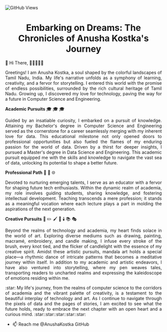![GitHub Views](https://komarev.com/ghpvc/?username=AnushaKostka)
<h1 align="center">Embarking on Dreams: The Chronicles of Anusha Kostka's Journey</h1>

👋 Hi There, :wave::sparkles::sparkles::sparkles::sparkles: <p align="justify">Greetings! I am Anusha Kostka, a soul shaped by the colorful landscapes of Tamil Nadu, India. My life's narrative unfolds as a symphony of learning, creativity, and a fervor for storytelling. I entered this world with the promise of endless possibilities, surrounded by the rich cultural heritage of Tamil Nadu. Growing up, I discovered my love for technology, paving the way for a future in Computer Science and Engineering.</p>

**Academic Pursuits** :mortar_board: :mortar_board: :mortar_board:
<p align="justify">Guided by an insatiable curiosity, I embarked on a pursuit of knowledge. Attaining my Bachelor's degree in Computer Science and Engineering served as the cornerstone for a career seamlessly merging with my inherent love for data. This educational milestone not only opened doors to professional opportunities but also fueled the flames of my enduring passion for the world of data. Driven by a thirst for deeper insights, I pursued a Master's degree in Data Science and Engineering. This academic pursuit equipped me with the skills and knowledge to navigate the vast sea of data, unlocking its potential to shape a better future.</p>

**Professional Path** :briefcase: :rocket: 🌐 <p align="justify">Devoted to nurturing emerging talents, I serve as an educator with a fervor for shaping future tech enthusiasts. Within the dynamic realm of academia, my role involves guiding students, sharing knowledge, and fostering intellectual development. Teaching transcends a mere profession; it stands as a meaningful vocation where each lecture plays a part in molding the aspirations of the next generation.</p>

**Creative Pursuits** :art: ✏️ 🖌️ :thread: 🕯️ 📚 🎭 
<p align="justify">Beyond the realms of technology and academia, my heart finds solace in the world of art. Exploring diverse mediums such as drawing, painting, macramé, embroidery, and candle making, I infuse every stroke of the brush, every knot tied, and the flicker of candlelight with the essence of my creative spirit. Amidst these artistic pursuits, mandala art holds a special place—a rhythmic dance of intricate patterns that becomes a meditative journey within itself. In addition to my academic and artistic endeavors, I have also ventured into storytelling, where my pen weaves tales, transporting readers to uncharted realms and expressing the kaleidoscope of emotions residing within me.</p> 


<p align="justify"> :star: My life's journey, from the realms of computer science to the corridors of academia and the vibrant palette of creativity, is a testament to the beautiful interplay of technology and art. As I continue to navigate through the pixels of data and the pages of stories, I am excited to see what the future holds, ready to embrace the next chapter with an open heart and a curious mind. :star::star::star::star::star:</p>  


 
- 📫 Reach me @AnushaKostka GitHub

<!---
AnushaKostka/AnushaKostka is a ✨ special ✨ repository because its `README.md` (this file) appears on your GitHub profile.
You can click the Preview link to take a look at your changes.
--->
